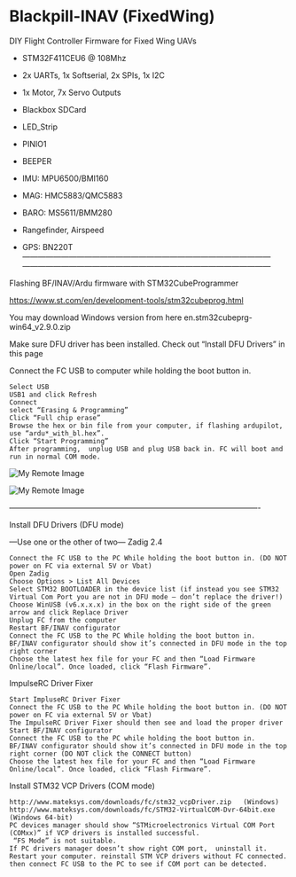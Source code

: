 # Blackpill-INAV (FixedWing)
DIY Flight Controller Firmware for Fixed Wing UAVs

* STM32F411CEU6 @ 108Mhz 
* 2x UARTs, 1x Softserial, 2x SPIs, 1x I2C
* 1x Motor, 7x Servo Outputs
* Blackbox SDCard
* LED_Strip
* PINIO1
* BEEPER

* IMU: MPU6500/BMI160
* MAG: HMC5883/QMC5883
* BARO: MS5611/BMM280
* Rangefinder, Airspeed
* GPS: BN220T
————————————————————————————————
————————————————————————————————





Flashing BF/INAV/Ardu firmware with STM32CubeProgrammer

https://www.st.com/en/development-tools/stm32cubeprog.html

You may download Windows version from here  en.stm32cubeprg-win64_v2.9.0.zip



Make sure DFU driver has been installed. Check out “Install DFU Drivers” in this page

Connect the FC USB to computer while holding the boot button in.

    Select USB
    USB1 and click Refresh
    Connect
    select “Erasing & Programming”
    Click “Full chip erase”
    Browse the hex or bin file from your computer, if flashing ardupilot, use “ardu*_with_bl.hex”.
    Click “Start Programming”
    After programming,  unplug USB and plug USB back in. FC will boot and run in normal COM mode.

![My Remote Image](https://github.com/EonClaw/BlackpillTE-INAV-FixedWing-/blob/main/stm32CubeProg-1.jpg?dl=0)

![My Remote Image](https://github.com/EonClaw/BlackpillTE-INAV-FixedWing-/blob/main/stm32CubeProg-2.jpg?dl=0)

————————————————————————————————-

Install DFU Drivers (DFU mode)

—Use one or the other of two—
Zadig 2.4

    Connect the FC USB to the PC While holding the boot button in. (DO NOT power on FC via external 5V or Vbat)
    Open Zadig
    Choose Options > List All Devices
    Select STM32 BOOTLOADER in the device list (if instead you see STM32 Virtual Com Port you are not in DFU mode – don’t replace the driver!)
    Choose WinUSB (v6.x.x.x) in the box on the right side of the green arrow and click Replace Driver
    Unplug FC from the computer
    Restart BF/INAV configurator
    Connect the FC USB to the PC While holding the boot button in.
    BF/INAV configurator should show it’s connected in DFU mode in the top right corner
    Choose the latest hex file for your FC and then “Load Firmware Online/local”. Once loaded, click “Flash Firmware”.

ImpulseRC Driver Fixer

    Start ImpluseRC Driver Fixer
    Connect the FC USB to the PC While holding the boot button in. (DO NOT power on FC via external 5V or Vbat)
    The ImpulseRC Driver Fixer should then see and load the proper driver
    Start BF/INAV configurator
    Connect the FC USB to the PC while holding the boot button in.
    BF/INAV configurator should show it’s connected in DFU mode in the top right corner (DO NOT click the CONNECT button)
    Choose the latest hex file for your FC and then “Load Firmware Online/local”. Once loaded, click “Flash Firmware”.

Install STM32 VCP Drivers (COM mode)

    http://www.mateksys.com/downloads/fc/stm32_vcpDriver.zip   (Windows)
    http://www.mateksys.com/downloads/fc/STM32-VirtualCOM-Dvr-64bit.exe (Windows 64-bit)
    PC devices manager should show “STMicroelectronics Virtual COM Port (COMxx)” if VCP drivers is installed successful.
     “FS Mode” is not suitable.
    If PC drivers manager doesn’t show right COM port,  uninstall it.
    Restart your computer. reinstall STM VCP drivers without FC connected.  then connect FC USB to the PC to see if COM port can be detected.

